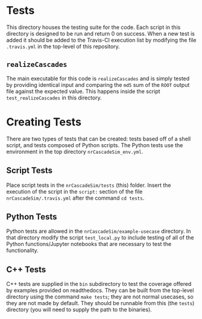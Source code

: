# Tests

This directory houses the testing suite for the code. Each script in this directory is designed to
be run and return 0 on success. When a new test is added it should be added to the Travis-CI
execution list by modifying the file `.travis.yml` in the top-level of this repository.

## `realizeCascades`

The main executable for this code is `realizeCascades` and is simply tested by providing identical
input and comparing the `md5` sum of the `ROOT` output file against the expected value. This
happens inside the script `test_realizeCascades` in this directory.    

# Creating Tests

There are two types of tests that can be created: tests based off of a shell script, and tests
composed of Python scripts. The Python tests use the environment in the top directory
`nrCascadeSim_env.yml`. 

## Script Tests

Place script tests in the `nrCascadeSim/tests` (this) folder. Insert the execution of
the script in the `script:` section of the file `nrCascadeSim/.travis.yml`
after the command `cd tests`.

## Python Tests

Python tests are allowed in the `nrCascadeSim/example-usecase` directory. In
that directory modify the script `test_local.py` to include testing of all of
the Python functions/Jupyter notebooks that are necessary to test the
functionality.  

## C++ Tests

C++ tests are supplied in the `bin` subdirectory 
to test the coverage offered by examples provided on readthedocs.
They can be built from the top-level directory using the command `make tests`;
they are not normal usecases, so they are not made by default.
They should be runnable from this (the `tests`) directory 
(you will need to supply the path to the binaries).
